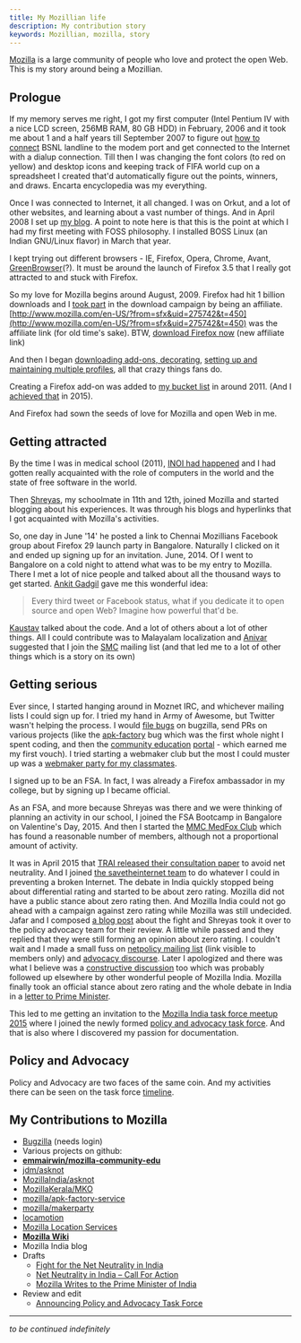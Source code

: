 ```yaml
---
title: My Mozillian life
description: My contribution story
keywords: Mozillian, mozilla, story
---
```

[Mozilla](/mozilla/) is a large community of people who love and protect the open Web. This is my story around being a Mozillian.

## Prologue ##
If my memory serves me right, I got my first computer (Intel Pentium IV with a nice LCD screen, 256MB RAM, 80 GB HDD) in February, 2006 and it took me about 1  and a half years till September 2007 to figure out [how to connect](/keep-in-touch/) BSNL landline to the modem port and get connected to the Internet with a dialup connection. Till then I was changing the font colors (to red on yellow) and desktop icons and keeping track of FIFA world cup on a spreadsheet I created that'd automatically figure out the points, winners, and draws. Encarta encyclopedia was my everything.

Once I was connected to Internet, it all changed. I was on Orkut, and a lot of other websites, and learning about a vast number of things. And in April 2008 I set up [my blog](http://asdofindia.blogspot.com). A point to note here is that this is the point at which I had my first meeting with FOSS philosophy. I installed BOSS Linux (an Indian GNU/Linux flavor) in March that year.

I kept trying out different browsers - IE, Firefox, Opera, Chrome, Avant, [GreenBrowser](http://asdofindia.blogspot.com/2008/09/greenbrowser-nice-browser-to-deal-with.html)(?). It must be around the launch of Firefox 3.5 that I really got attracted to and stuck with Firefox.

So my love for Mozilla begins around August, 2009. Firefox had hit 1 billion downloads and I [took part](http://asdofindia.blogspot.com/2009/08/thats-one-great-browser-for-fans-one.html) in the download campaign by being an affiliate. [http://www.mozilla.com/en-US/?from=sfx&uid=275742&t=450](http://www.mozilla.com/en-US/?from=sfx&uid=275742&t=450) was the affiliate link (for old time's sake). BTW, [download Firefox now](http://affiliates.mozilla.org/link/banner/55725) (new affiliate link)

And then I began [downloading add-ons, decorating](http://asdofindia.blogspot.com/2009/08/have-rocking-browsing-experience-for.html), [setting up and maintaining multiple profiles](http://asdofindia.blogspot.com/2011/03/syncing-firefox-history-bookmarks-and.html), all that crazy things fans do.

Creating a Firefox add-on was added to [my bucket list](http://asdofindia.blogspot.com/p/my-bucket-list.html) in around 2011. (And I [achieved that](/zero-internet/) in 2015).

And Firefox had sown the seeds of love for Mozilla and open Web in me.

## Getting attracted ##
By the time I was in medical school (2011), [INOI had happened](http://www.quora.com/How-was-your-first-programming-contest-experience/answer/Akshay-S-Dinesh?share=1) and I had gotten really acquainted with the role of computers in the world and the state of free software in the world.

Then [Shreyas](http://dunebuggie.wordpress.com/), my schoolmate in 11th and 12th, joined Mozilla and started blogging about his experiences. It was through his blogs and hyperlinks that I got acquainted with Mozilla's activities.

So, one day in June '14' he posted a link to Chennai Mozillians Facebook group about Firefox 29 launch party in Bangalore. Naturally I clicked on it and ended up signing up for an invitation.  June, 2014. Of I went to Bangalore on a cold night to attend what was to be my entry to Mozilla. There I met a lot of nice people and talked about all the thousand ways to get started. [Ankit Gadgil](https://mozillians.org/en-US/u/ankitgadgil/) gave me this wonderful idea:
> Every third tweet or Facebook status, what if you dedicate it to open source and open Web? Imagine how powerful that'd be.

[Kaustav](http://kaustavdm.in/) talked about the code. And a lot of others about a lot of other things. All I could contribute was to Malayalam localization and [Anivar](https://mozillians.org/u/anivar) suggested that I join the [SMC](http://smc.org.in/) mailing list (and that led me to a lot of other things which is a story on its own)

## Getting serious ##
Ever since, I started hanging around in Moznet IRC, and whichever mailing lists I could sign up for. I tried my hand in Army of Awesome, but Twitter wasn't helping the process. I would [file bugs](https://bugzilla.mozilla.org/buglist.cgi?query_format=advanced&emailtype1=exact&emailreporter1=1&email1=asdofindia%40gmail.com&list_id=12324688) on bugzilla, send PRs on various projects (like the [apk-factory](https://github.com/mozilla/apk-factory-service/pull/85/) bug which was the first whole night I spent coding, and then the [community education](https://github.com/emmairwin/mozilla-community-edu/pull/27) [portal](https://github.com/emmairwin/mozilla-community-edu/pull/24) - which earned me my first vouch). I tried starting a webmaker club but the most I could muster up was a [webmaker party for my classmates](http://asdofindia.blogspot.com/2014/09/making-of-maker-party.html).

I signed up to be an FSA. In fact, I was already a Firefox ambassador in my college, but by signing up I became official.

As an FSA, and more because Shreyas was there and we were thinking of planning an activity in our school, I joined the FSA Bootcamp in Bangalore on Valentine's Day, 2015.  And then I started the [MMC MedFox Club](https://wiki.mozilla.org/MMC_MedFox_Club) which has found a reasonable number of members, although not a proportional amount of activity.

It was in April 2015 that [TRAI released their consultation paper](/net-neutrality/#trai-consultation-paper) to avoid net neutrality. And I joined [the savetheinternet team](http://blog.savetheinternet.in/the-people-behind-savetheinternet/) to do whatever I could in preventing a broken Internet. The debate in India quickly stopped being about differential rating and started to be about zero rating. Mozilla did not have a public stance about zero rating then. And Mozilla India could not go ahead with a campaign against zero rating while Mozilla was still undecided. Jafar and I composed [a blog post](http://blog.mozillaindia.org/1231) about the fight and Shreyas took it over to the policy advocacy team for their review. A little while passed and they replied that they were still forming an opinion about zero rating. I couldn't wait and I made a small fuss on [netpolicy mailing list](https://mail.mozilla.org/private/netpolicy/2015-April/000457.html) (link visible to members only) and [advocacy discourse](https://discourse.mozilla-advocacy.org/t/net-neutrality-in-india-31-march-2015/35/6). Later I apologized and there was what I believe was a [constructive discussion](https://mail.mozilla.org/private/netpolicy/2015-April/000463.html) too which was probably followed up elsewhere by other wonderful people of Mozilla India. Mozilla finally took an official stance about zero rating and the whole debate in India in a [letter to Prime Minister](http://blog.mozillaindia.org/1287).

This led to me getting an invitation to the [Mozilla India task force meetup 2015](/mozintf15/) where I joined the newly formed [policy and advocacy task force](http://blog.mozillaindia.org/1397). And that is also where I discovered my passion for documentation.

## Policy and Advocacy ##
Policy and Advocacy are two faces of the same coin. And my activities there can be seen on the task force [timeline](https://wiki.mozilla.org/India/task_force/Policy_and_Advocacy/Timeline).

## My Contributions to Mozilla ##
* [Bugzilla](https://bugzilla.mozilla.org/user_profile?login=asdofindia%40gmail.com) (needs login)
* Various projects on github:
 * **[emmairwin/mozilla-community-edu](https://github.com/emmairwin/mozilla-community-edu/commits?author=asdofindia)**
 * [jdm/asknot](https://github.com/jdm/asknot/commits?author=asdofindia)
 * [MozillaIndia/asknot](https://github.com/MozillaIndia/asknot/commits?author=asdofindia)
 * [MozillaKerala/MKO](https://github.com/MozillaKerala/MKO/commits?author=asdofindia)
 * [mozilla/apk-factory-service](https://github.com/mozilla/apk-factory-service/issues?q=+author%3Aasdofindia+)
 * [mozilla/makerparty](https://github.com/mozilla/makerparty/commits?author=asdofindia)
* [locamotion](http://mozilla.locamotion.org/accounts/asdofindia)
* [Mozilla Location Services](https://location.services.mozilla.com/leaders#asdofindia)
* **[Mozilla Wiki](https://wiki.mozilla.org/Special:Contributions/Asdofindia)**
* Mozilla India blog
 * Drafts
   * [Fight for the Net Neutrality in India](http://blog.mozillaindia.org/1231)
   * [Net Neutrality in India – Call For Action](http://blog.mozillaindia.org/1254)
   * [Mozilla Writes to the Prime Minister of India](http://blog.mozillaindia.org/1287)
 * Review and edit
   * [Announcing Policy and Advocacy Task Force](http://blog.mozillaindia.org/1397)

---

*to be continued indefinitely*
